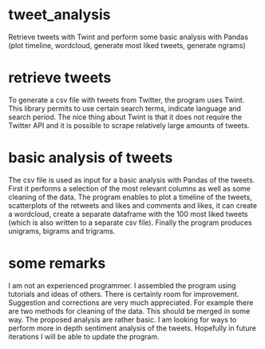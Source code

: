 # tweet_analysis

Retrieve tweets with Twint and perform some basic analysis with Pandas (plot timeline, wordcloud, generate most liked tweets, generate ngrams)

# retrieve tweets

To generate a csv file with tweets from Twitter, the program uses Twint. This library permits to use certain search terms, indicate language and search period. The nice thing about Twint is that it does not require the Twitter API and it is possible to scrape relatively large amounts of tweets.

# basic analysis of tweets

The csv file is used as input for a basic analysis with Pandas of the tweets. First it performs a selection of the most relevant columns as well as some cleaning of the data. The program enables to plot a timeline of the tweets, scatterplots of the retweets and likes and comments and likes, it can create a wordcloud, create a separate dataframe with the 100 most liked tweets (which is also written to a separate csv file). Finally the program produces unigrams, bigrams and trigrams.

# some remarks
I am not an experienced programmer. I assembled the program using tutorials and ideas of others. There is certainly room for improvement. Suggestion and corrections are very much appreciated. For example there are two methods for cleaning of the data. This should be merged in some way.
The proposed analysis are rather basic. I am looking for ways to perform more in depth sentiment analysis of the tweets. Hopefully in future iterations I will be able to update the program. 

